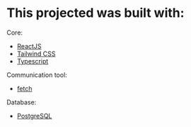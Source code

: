 # This projected was built with:

Core:
- <a href="https://react.dev/" target="_blank" rel="noopener">ReactJS</a>
- <a href="https://tailwindcss.com/" target="_blank" rel="noopener">Tailwind CSS</a>
- <a href="https://www.typescriptlang.org/" target="_blank" rel="noopener">Typescript</a>

Communication tool:
- <a href="https://developer.mozilla.org/en-US/docs/Web/API/Fetch_API" target="_blank" rel="noopener">fetch</a>

Database:

- <a href="https://www.postgresql.org/" target="_blank" rel="noopener">PostgreSQL</a>

